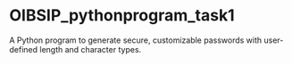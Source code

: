 # OIBSIP_pythonprogram_task1
A Python program to generate secure, customizable passwords with user-defined length and character types.
